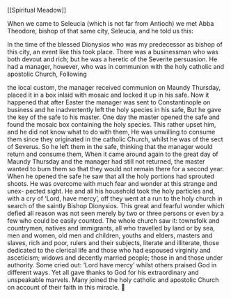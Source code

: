 [[Spiritual Meadow]]
 
When we came to Seleucia (which is not far from Antioch) we met Abba Theodore, bishop of that same city, Seleucia, and he told us this:  
 
In the time of the blessed Dionysios who was my predecessor as bishop of this city, an event like this took place. There was a businessman who was both devout and rich; but he was a heretic of the Severite persuasion. He had a manager, however, who was in communion with the holy catholic and apostolic Church, Following  
 
the local custom, the manager received communion on Maundy Thursday, placed it in a box inlaid with mosaic and locked it up in his safe. Now it happened that after Easter the manager was sent to Constantinople on business and he inadvertently left the holy species in his safe, But he gave the key of the safe to his master. One day the master opened the safe and found the mosaic box containing the holy species. This rather upset him, and he did not know what to do with them, He was unwilling to consume them since they originated in the catholic Church, whilst he was of the sect of Severus. So he left them in the safe, thinking that the manager would return and consume them, When it came around again to the great day of Maundy Thursday and the manager had still not returned, the master wanted to burn them so that they would not remain there for a second year. When he opened the safe he saw that all the holy portions had sprouted shoots. He was overcome with much fear and wonder at this strange and unex- pected sight. He and all his household took the holy particles and, with a cry of ‘Lord, have mercy’, off they went at a run to the holy church in search of the saintly Bishop Dionysios. This great and fearful wonder which defied all reason was not seen merely by two or three persons or even by a few who could be easily counted. The whole church saw it: townsfolk and countrymen, natives and immigrants, all who travelled by land or by sea, men and women, old men and children, youths and elders, masters and slaves, rich and poor, rulers and their subjects, literate and illiterate, those dedicated to the clerical life and those who had espoused virginity and asceticism; widows and decently married people; those in and those under authority. Some cried out: ‘Lord have mercy’ whilst others praised God in different ways. Yet all gave thanks to God for his extraordinary and unspeakable marvels. Many joined the holy catholic and apostolic Church on account of their faith in this miracle.  
